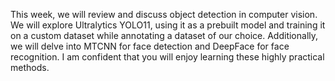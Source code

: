 This week, we will review and discuss object detection in computer vision. We will explore Ultralytics YOLO11, using it as a prebuilt model and training it on a custom dataset while annotating a dataset of our choice. Additionally, we will delve into MTCNN for face detection and DeepFace for face recognition. I am confident that you will enjoy learning these highly practical methods.

